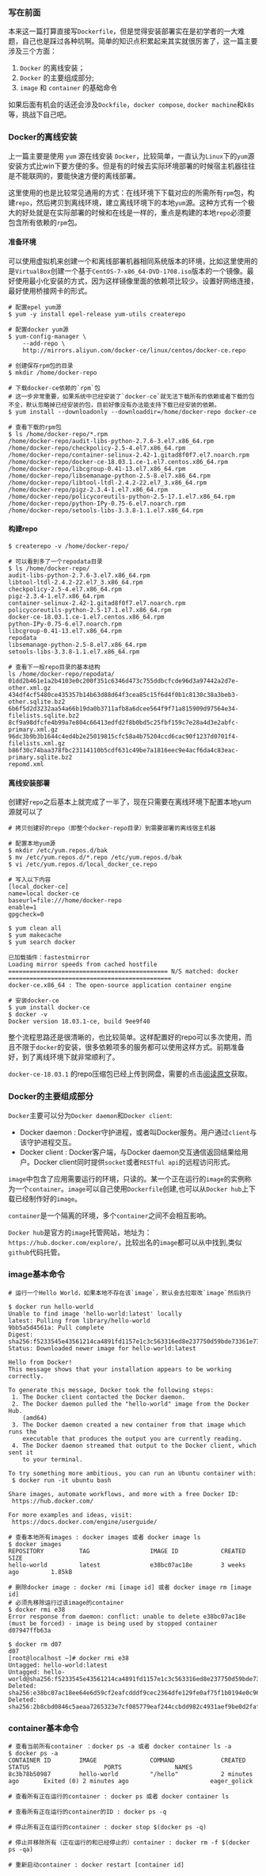 ### 写在前面
本来这一篇打算直接写`Dockerfile`，但是觉得安装部署实在是初学者的一大难题，自己也是踩过各种坑啊。简单的知识点积累起来其实就很厉害了，这一篇主要涉及三个方面：

1. `Docker` 的离线安装；
2. `Docker` 的主要组成部分;
3. `image` 和 `container` 的基础命令

如果后面有机会的话还会涉及`Dockfile`，`docker compose`, `docker machine`和`k8s`等，挑战下自己吧。

### Docker的离线安装
上一篇主要是使用 `yum` 源在线安装 `Docker`，比较简单，一直认为`Linux`下的`yum`源安装方式比win下要方便的多。但是有的时候去实际环境部署的时候宿主机器往往是不能联网的，要能快速方便的离线部署。

这里使用的也是比较常见通用的方式：在线环境下下载对应的所需所有`rpm`包，构建`repo`，然后拷贝到离线环境，建立离线环境下的本地`yum`源。这种方式有一个极大的好处就是在实际部署的时候和在线是一样的，重点是构建的本地`repo`必须要包含所有依赖的`rpm`包。

#### 准备环境
可以使用虚拟机来创建一个和离线部署机器相同系统版本的环境，比如这里使用的是`VirtualBox`创建一个基于`CentOS-7-x86_64-DVD-1708.iso`版本的一个镜像。最好使用最小化安装的方式，因为这样镜像里面的依赖项比较少。设置好网络连接，最好使用桥接网卡的形式。

```
# 配置epel yum源
$ yum -y install epel-release yum-utils createrepo

# 配置docker yum源
$ yum-config-manager \
    --add-repo \
    http://mirrors.aliyun.com/docker-ce/linux/centos/docker-ce.repo

# 创建保存rpm包的目录
$ mkdir /home/docker-repo

# 下载docker-ce依赖的`rpm`包
# 这一步非常重要，如果系统中已经安装了`docker-ce`就无法下载所有的依赖或者下载的包不全，默认忽略掉已经安装的包，目前好像没有办法能支持下载已经安装的依赖。
$ yum install --downloadonly --downloaddir=/home/docker-repo docker-ce

# 查看下载的rpm包
$ ls /home/docker-repo/*.rpm
/home/docker-repo/audit-libs-python-2.7.6-3.el7.x86_64.rpm
/home/docker-repo/checkpolicy-2.5-4.el7.x86_64.rpm
/home/docker-repo/container-selinux-2.42-1.gitad8f0f7.el7.noarch.rpm
/home/docker-repo/docker-ce-18.03.1.ce-1.el7.centos.x86_64.rpm
/home/docker-repo/libcgroup-0.41-13.el7.x86_64.rpm
/home/docker-repo/libsemanage-python-2.5-8.el7.x86_64.rpm
/home/docker-repo/libtool-ltdl-2.4.2-22.el7_3.x86_64.rpm
/home/docker-repo/pigz-2.3.4-1.el7.x86_64.rpm
/home/docker-repo/policycoreutils-python-2.5-17.1.el7.x86_64.rpm
/home/docker-repo/python-IPy-0.75-6.el7.noarch.rpm
/home/docker-repo/setools-libs-3.3.8-1.1.el7.x86_64.rpm
```
#### 构建repo
```
$ createrepo -v /home/docker-repo/

# 可以看到多了一个repodata目录
$ ls /home/docker-repo/
audit-libs-python-2.7.6-3.el7.x86_64.rpm            
libtool-ltdl-2.4.2-22.el7_3.x86_64.rpm
checkpolicy-2.5-4.el7.x86_64.rpm                    
pigz-2.3.4-1.el7.x86_64.rpm
container-selinux-2.42-1.gitad8f0f7.el7.noarch.rpm 
policycoreutils-python-2.5-17.1.el7.x86_64.rpm
docker-ce-18.03.1.ce-1.el7.centos.x86_64.rpm        
python-IPy-0.75-6.el7.noarch.rpm
libcgroup-0.41-13.el7.x86_64.rpm                    
repodata
libsemanage-python-2.5-8.el7.x86_64.rpm             
setools-libs-3.3.8-1.1.el7.x86_64.rpm

# 查看下一般repo目录的基本结构
ls /home/docker-repo/repodata/
01dd2b461e1a2b4103e0c200f351c6346d473c755ddbcfcde96d3a97442a2d7e-other.xml.gz
434df4cf5480ce435357b14b63d88d64f3cea85c15f6d4f0b1c8130c38a3beb3-other.sqlite.bz2
6b6f5d2d3232aa54a66b19da0b3711afb8a6dcee564f9f71a815909d97564e34-filelists.sqlite.bz2
8cf9a98dfcfe4b99a7e804c66413edfd2f8b0bd5c25fbf159c7e28a4d3e2abfc-primary.xml.gz
96dc3b9b3b1644c4ed4b2e25019815cfc58a4b75204ccd6cac90f1237d0701f4-filelists.xml.gz
b86f30c74baa378fbc23114110b5cdf631c49be7a1816eec9e4acf6da4c83eac-primary.sqlite.bz2
repomd.xml
```
#### 离线安装部署
创建好`repo`之后基本上就完成了一半了，现在只需要在离线环境下配置本地yum源就可以了
```
# 拷贝创建好的repo（即整个docker-repo目录）到需要部署的离线宿主机器

# 配置本地yum源
$ mkdir /etc/yum.repos.d/bak
$ mv /etc/yum.repos.d/*.repo /etc/yum.repos.d/bak
$ vi /etc/yum.repos.d/local_docker_ce.repo

# 写入以下内容
[local_docker-ce]
name=local docker-ce
baseurl=file:///home/docker-repo
enable=1
gpgcheck=0

$ yum clean all
$ yum makecache
$ yum search docker

已加载插件：fastestmirror
Loading mirror speeds from cached hostfile
============================================= N/S matched: docker ==============================================
docker-ce.x86_64 : The open-source application container engine

# 安装docker-ce
$ yum install docker-ce
$ docker -v
Docker version 18.03.1-ce, build 9ee9f40
```
整个流程思路还是很清晰的，也比较简单。这样配置好的repo可以多次使用，而且不限于`docker`的安装，很多依赖项多的服务都可以使用这样方式。前期准备好，到了离线环境下就非常顺利了。

`docker-ce-18.03.1` 的repo压缩包已经上传到网盘，需要的点击[阅读原文](https://pan.baidu.com/s/1MOSTKMESPDzDaEfJxEsgww)获取。

### Docker的主要组成部分
`Docker`主要可以分为`Docker daemon`和`Docker client`:
* Docker daemon : Docker守护进程，或者叫Docker服务。用户通过`client`与该守护进程交互。
* Docker client : Docker客户端，与Docker daemon交互通信返回结果给用户。Docker client同时提供`socket`或者`RESTful api`的远程访问形式。

`image`中包含了应用需要运行的环境，只读的。某一个正在运行的`image`的实例称为一个`container`。`image`可以自己使用`Dockerfile`创建,也可以从`Docker hub`上下载已经制作好的`image`。

`container`是一个隔离的环境，多个`container`之间不会相互影响。

`Docker hub`是官方的`image`托管网站，地址为：`https://hub.docker.com/explore/`，比较出名的`image`都可以从中找到,类似`github`代码托管。

### image基本命令
```
# 运行一个Hello World，如果本地不存在该`image`，默认会去拉取改`image`然后执行

$ docker run hello-world
Unable to find image 'hello-world:latest' locally
latest: Pulling from library/hello-world
9bb5a5d4561a: Pull complete 
Digest: sha256:f5233545e43561214ca4891fd1157e1c3c563316ed8e237750d59bde73361e77
Status: Downloaded newer image for hello-world:latest

Hello from Docker!
This message shows that your installation appears to be working correctly.

To generate this message, Docker took the following steps:
 1. The Docker client contacted the Docker daemon.
 2. The Docker daemon pulled the "hello-world" image from the Docker Hub.
    (amd64)
 3. The Docker daemon created a new container from that image which runs the
    executable that produces the output you are currently reading.
 4. The Docker daemon streamed that output to the Docker client, which sent it
    to your terminal.

To try something more ambitious, you can run an Ubuntu container with:
 $ docker run -it ubuntu bash

Share images, automate workflows, and more with a free Docker ID:
 https://hub.docker.com/

For more examples and ideas, visit:
 https://docs.docker.com/engine/userguide/

# 查看本地所有images : docker images 或者 docker image ls
$ docker images
REPOSITORY          TAG                 IMAGE ID            CREATED             SIZE
hello-world         latest              e38bc07ac18e        3 weeks ago         1.85kB

# 删除docker image : docker rmi [image id] 或者 docker image rm [image id]
# 必须先移除运行过该image的container
$ docker rmi e38
Error response from daemon: conflict: unable to delete e38bc07ac18e (must be forced) - image is being used by stopped container d07947ffb63a

$ docker rm d07
d07
[root@localhost ~]# docker rmi e38
Untagged: hello-world:latest
Untagged: hello-world@sha256:f5233545e43561214ca4891fd1157e1c3c563316ed8e237750d59bde73361e77
Deleted: sha256:e38bc07ac18ee64e6d59cf2eafcdddf9cec2364dfe129fe0af75f1b0194e0c96
Deleted: sha256:2b8cbd0846c5aeaa7265323e7cf085779eaf244ccbdd982c4931aef9be0d2faf
```
### container基本命令
```
# 查看当前所有container ：docker ps -a 或者 docker container ls -a
$ docker ps -a
CONTAINER ID        IMAGE               COMMAND             CREATED             STATUS                     PORTS               NAMES
8c3b78b50987        hello-world         "/hello"            2 minutes ago       Exited (0) 2 minutes ago                       eager_golick

# 查看所有正在运行的container : docker ps 或者 docker container ls

# 查看所有正在运行的container的ID : docker ps -q

# 停止所有正在运行的container : docker stop $(docker ps -q)

# 停止并移除所有（正在运行的和已经停止的）container : docker rm -f $(docker ps -qa)

# 重新启动container : docker restart [container id]
```